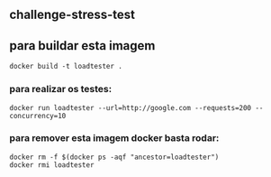 ## challenge-stress-test

## para buildar esta imagem
```
docker build -t loadtester .
```

### para realizar os testes:
```
docker run loadtester --url=http://google.com --requests=200 --concurrency=10
```

### para remover esta imagem docker basta rodar:
```
docker rm -f $(docker ps -aqf "ancestor=loadtester")
docker rmi loadtester
```
